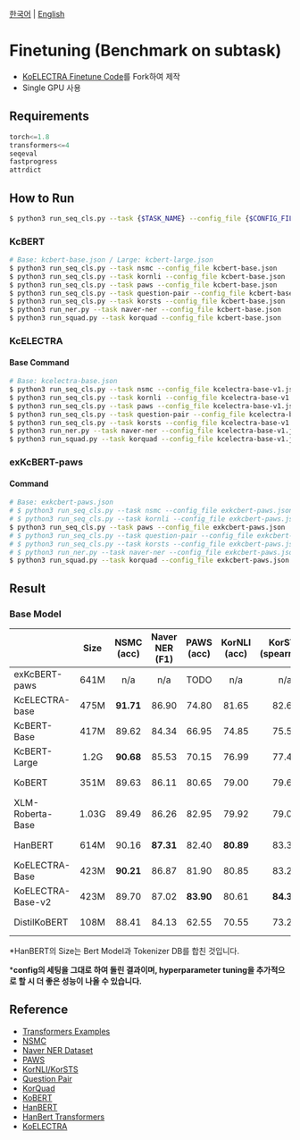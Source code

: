 [한국어](./README.md) | [English](./README_EN.md)

# Finetuning (Benchmark on subtask)

- [KoELECTRA Finetune Code](https://github.com/monologg/KoELECTRA/tree/master/finetune)를 Fork하여 제작
- Single GPU 사용

## Requirements

```python
torch<=1.8
transformers<=4
seqeval
fastprogress
attrdict
```

## How to Run

```bash
$ python3 run_seq_cls.py --task {$TASK_NAME} --config_file {$CONFIG_FILE}
```

### KcBERT

```bash
# Base: kcbert-base.json / Large: kcbert-large.json
$ python3 run_seq_cls.py --task nsmc --config_file kcbert-base.json
$ python3 run_seq_cls.py --task kornli --config_file kcbert-base.json
$ python3 run_seq_cls.py --task paws --config_file kcbert-base.json
$ python3 run_seq_cls.py --task question-pair --config_file kcbert-base.json
$ python3 run_seq_cls.py --task korsts --config_file kcbert-base.json
$ python3 run_ner.py --task naver-ner --config_file kcbert-base.json
$ python3 run_squad.py --task korquad --config_file kcbert-base.json
```

### KcELECTRA

#### Base Command

```bash
# Base: kcelectra-base.json
$ python3 run_seq_cls.py --task nsmc --config_file kcelectra-base-v1.json
$ python3 run_seq_cls.py --task kornli --config_file kcelectra-base-v1.json
$ python3 run_seq_cls.py --task paws --config_file kcelectra-base-v1.json
$ python3 run_seq_cls.py --task question-pair --config_file kcelectra-base-v1.json
$ python3 run_seq_cls.py --task korsts --config_file kcelectra-base-v1.json
$ python3 run_ner.py --task naver-ner --config_file kcelectra-base-v1.json
$ python3 run_squad.py --task korquad --config_file kcelectra-base-v1.json
```

### exKcBERT-paws

#### Command

```bash
# Base: exkcbert-paws.json
# $ python3 run_seq_cls.py --task nsmc --config_file exkcbert-paws.json
# $ python3 run_seq_cls.py --task kornli --config_file exkcbert-paws.json
$ python3 run_seq_cls.py --task paws --config_file exkcbert-paws.json
# $ python3 run_seq_cls.py --task question-pair --config_file exkcbert-paws.json
# $ python3 run_seq_cls.py --task korsts --config_file exkcbert-paws.json
# $ python3 run_ner.py --task naver-ner --config_file exkcbert-paws.json
$ python3 run_squad.py --task korquad --config_file exkcbert-paws.json
```

## Result

### Base Model

|                       | Size  | **NSMC**<br/>(acc) | **Naver NER**<br/>(F1) | **PAWS**<br/>(acc) | **KorNLI**<br/>(acc) | **KorSTS**<br/>(spearman) | **Question Pair**<br/>(acc) | **KorQuaD (Dev)**<br/>(EM/F1) |
| :-------------------- | :---: | :----------------: | :--------------------: | :----------------: | :------------------: | :-----------------------: | :-------------------------: | :---------------------------: |
| exKcBERT-paws |      641M       |     n/a     |         n/a          |       TODO        |        n/a         |           n/a           |          n/a          |         TODO         |
| KcELECTRA-base |      475M       |     **91.71**      |         86.90          |       74.80        |        81.65         |           82.65           |          **95.78**          |         70.60 / 90.11         |
| KcBERT-Base                | 417M  |       89.62        |         84.34          |       66.95        |        74.85         |           75.57           |            93.93            |         60.25 / 84.39         |
| KcBERT-Large                | 1.2G  |       **90.68**        |         85.53          |       70.15        |        76.99         |           77.49           |            94.06            |         62.16 / 86.64          |
| KoBERT                | 351M  |       89.63        |         86.11          |       80.65        |        79.00         |           79.64           |            93.93            |         52.81 / 80.27         |
| XLM-Roberta-Base      | 1.03G |       89.49        |         86.26          |       82.95        |        79.92         |           79.09           |            93.53            |         64.70 / 88.94         |
| HanBERT               | 614M  |       90.16        |       **87.31**        |       82.40        |      **80.89**       |           83.33           |            94.19            |         78.74 / 92.02         |
| KoELECTRA-Base    | 423M  |     **90.21**      |         86.87          |       81.90        |        80.85         |           83.21           |            94.20            |         61.10 / 89.59         |
| KoELECTRA-Base-v2 | 423M  |       89.70        |         87.02          |     **83.90**      |        80.61         |         **84.30**         |          **94.72**          |       **84.34 / 92.58**       |
| DistilKoBERT           | 108M |       88.41        |         84.13          |       62.55        |        70.55         |           73.21           |            92.48            |         54.12 / 77.80         |


\*HanBERT의 Size는 Bert Model과 Tokenizer DB를 합친 것입니다.

\***config의 세팅을 그대로 하여 돌린 결과이며, hyperparameter tuning을 추가적으로 할 시 더 좋은 성능이 나올 수 있습니다.**

## Reference

- [Transformers Examples](https://github.com/huggingface/transformers/blob/master/examples/README.md)
- [NSMC](https://github.com/e9t/nsmc)
- [Naver NER Dataset](https://github.com/naver/nlp-challenge)
- [PAWS](https://github.com/google-research-datasets/paws)
- [KorNLI/KorSTS](https://github.com/kakaobrain/KorNLUDatasets)
- [Question Pair](https://github.com/songys/Question_pair)
- [KorQuad](https://korquad.github.io/category/1.0_KOR.html)
- [KoBERT](https://github.com/SKTBrain/KoBERT)
- [HanBERT](https://github.com/tbai2019/HanBert-54k-N)
- [HanBert Transformers](https://github.com/monologg/HanBert-Transformers)
- [KoELECTRA](https://github.com/monologg/KoELECTRA)
